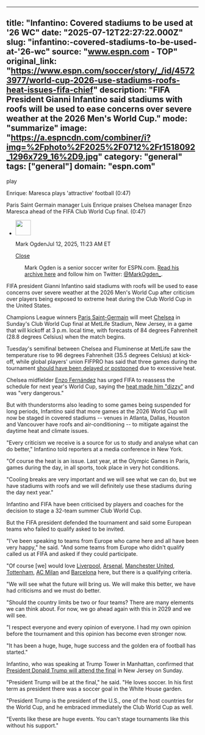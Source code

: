 ---
   title: "Infantino: Covered stadiums to be used at '26 WC"
   date: "2025-07-12T22:27:22.000Z"
   slug: "infantino:-covered-stadiums-to-be-used-at-'26-wc"
   source: "www.espn.com - TOP"
   original_link: "https://www.espn.com/soccer/story/_/id/45723977/world-cup-2026-use-stadiums-roofs-heat-issues-fifa-chief"
   description: "FIFA President Gianni Infantino said stadiums with roofs will be used to ease concerns over severe weather at the 2026 Men's World Cup."
   mode: "summarize"
   image: "https://a.espncdn.com/combiner/i?img=%2Fphoto%2F2025%2F0712%2Fr1518092_1296x729_16%2D9.jpg"
   category: "general"
   tags: ["general"]
   domain: "espn.com"
  ---
  <div id="readability-page-1" class="page"><div data-video="watch,640,360,45723351" data-cerebro-id="68725bf8ac2b6424ea63e8e9" data-title="Enrique: Maresca plays 'attractive' football" data-source="espn"><div><picture><source srcset="https://a.espncdn.com/combiner/i?img=%2Fmedia%2Fmotion%2F2025%2F0712%2Fdm_250712_COM_SOC_Analysis_Enrique3A_Maresca_playE28099s_E28098attractiveE28099_Football__GLOBAL_2025%2D07%2D12%2Fdm_250712_COM_SOC_Analysis_Enrique3A_Maresca_playE28099s_E28098attractiveE28099_Football__GLOBAL_2025%2D07%2D12.jpg&amp;w=943&amp;h=530&amp;cquality=80&amp;format=jpg" media="(min-width: 376px)"><source srcset="https://a.espncdn.com/combiner/i?img=%2Fmedia%2Fmotion%2F2025%2F0712%2Fdm_250712_COM_SOC_Analysis_Enrique3A_Maresca_playE28099s_E28098attractiveE28099_Football__GLOBAL_2025%2D07%2D12%2Fdm_250712_COM_SOC_Analysis_Enrique3A_Maresca_playE28099s_E28098attractiveE28099_Football__GLOBAL_2025%2D07%2D12.jpg&amp;w=375&amp;cquality=80, https://a.espncdn.com/combiner/i?img=%2Fmedia%2Fmotion%2F2025%2F0712%2Fdm_250712_COM_SOC_Analysis_Enrique3A_Maresca_playE28099s_E28098attractiveE28099_Football__GLOBAL_2025%2D07%2D12%2Fdm_250712_COM_SOC_Analysis_Enrique3A_Maresca_playE28099s_E28098attractiveE28099_Football__GLOBAL_2025%2D07%2D12.jpg&amp;w=750&amp;cquality=40&amp;format=jpg 2x" media="(max-width: 375px)"></picture><p><span data-id="45723351">play</span></p></div><figcaption><div><p><span>Enrique: Maresca plays 'attractive' football (0:47)</span></p><p>Paris Saint Germain manager Luis Enrique praises Chelsea manager Enzo Maresca ahead of the FIFA Club World Cup final. (0:47)</p></div></figcaption></div><div><div><ul><li><p><img src="https://a.espncdn.com/combiner/i?img=/i/columnists/full/ogden_mark.png&amp;h=80&amp;w=80&amp;scale=crop" alt="" width="40" height="40"></p><p>Mark Ogden<span>Jul 12, 2025, 11:23 AM ET</span></p><div><p><a href="#">Close</a></p><ul>Mark Ogden is a senior soccer writer for ESPN.com. <a href="https://www.espn.com/search/_/type/articles/q/mark%20ogden" target="_blank" rel="noopener">Read his archive here</a> and follow him on Twitter: <a href="https://twitter.com/MarkOgden_" target="_blank" rel="noopener">@MarkOgden_</a>.</ul></div></li></ul></div><p>FIFA president Gianni Infantino said stadiums with roofs will be used to ease concerns over severe weather at the 2026 Men's World Cup after criticism over players being exposed to extreme heat during the Club World Cup in the United States.</p><p>Champions League winners <a data-clubhouse-guid="79843c9e-0fe0-63b4-b591-9affc0dbd517" href="https://www.espn.com/soccer/team?id=160">Paris Saint-Germain</a> will meet <a data-clubhouse-guid="c43a00b9-2826-72b3-77a0-62730abc936e" href="https://www.espn.com/soccer/team?id=363">Chelsea</a> in Sunday's Club World Cup final at MetLife Stadium, New Jersey, in a game that will kickoff at 3 p.m. local time, with forecasts of 84 degrees Fahrenheit (28.8 degrees Celsius) when the match begins.</p><p>Tuesday's semifinal between Chelsea and Fluminense at MetLife saw the temperature rise to 96 degrees Fahrenheit (35.5 degrees Celsius) at kick-off, while global players' union FIFPRO has said that three games during the tournament <a href="https://www.espn.com/football/story/_/id/45619017/fifpro-us-summer-temps-concern-2026-world-cup" target="_blank">should have been delayed or postponed</a> due to excessive heat.</p><p>Chelsea midfielder <a data-player-guid="b6765ac7-63b2-227c-12e8-f6342bf9405c" href="http://espn.com/soccer/player/_/id/285450/enzo-fernandez">Enzo Fernández</a> has urged FIFA to reassess the schedule for next year's World Cup, saying the <a href="https://www.espn.com/football/story/_/id/45717548/chelsea-captain-enzo-us-heat-play-world-cup-night-games" target="_blank">heat made him "dizzy"</a> and was "very dangerous."</p><p>But with thunderstorms also leading to some games being suspended for long periods, Infantino said that more games at the 2026 World Cup will now be staged in covered stadiums -- venues in Atlanta, Dallas, Houston and Vancouver have roofs and air-conditioning -- to mitigate against the daytime heat and climate issues.</p><p>"Every criticism we receive is a source for us to study and analyse what can do better," Infantino told reporters at a media conference in New York.</p><p>"Of course the heat is an issue. Last year, at the Olympic Games in Paris, games during the day, in all sports, took place in very hot conditions.</p><p>"Cooling breaks are very important and we will see what we can do, but we have stadiums with roofs and we will definitely use these stadiums during the day next year."</p><p>Infantino and FIFA have been criticised by players and coaches for the decision to stage a 32-team summer Club World Cup.</p><p>But the FIFA president defended the tournament and said some European teams who failed to qualify asked to be invited.</p><p>"I've been speaking to teams from Europe who came here and all have been very happy," he said. "And some teams from Europe who didn't qualify called us at FIFA and asked if they could participate.</p><p>"Of course [we] would love <a data-clubhouse-guid="a47fbcec-c948-cf4c-9e41-3dfa37588c9c" href="https://www.espn.com/soccer/team?id=364">Liverpool</a>, <a data-clubhouse-guid="feb44e87-58fa-9597-2691-b3c32768ebe4" href="https://www.espn.com/soccer/team?id=359">Arsenal</a>, <a data-clubhouse-guid="6ebc2fd0-35d3-733b-5666-b75035a3bce9" href="https://www.espn.com/soccer/team?id=360">Manchester United</a>, <a href="https://www.espn.co.uk/football/club/_/id/367/tottenham-hotspur" target="_blank">Tottenham</a>, <a data-clubhouse-guid="7ca4fb35-d78e-49f0-67fe-7fa95588e28d" href="https://www.espn.com/soccer/team?id=103">AC Milan</a> and <a data-clubhouse-guid="58f7c4a9-c991-4ed4-fe5c-1f833cba75b8" href="https://www.espn.com/soccer/team?id=83">Barcelona</a> here, but there is a qualifying criteria.</p><p>"We will see what the future will bring us. We will make this better, we have had criticisms and we must do better.</p><p>"Should the country limits be two or four teams? There are many elements we can think about. For now, we go ahead again with this in 2029 and we will see.</p><p>"I respect everyone and every opinion of everyone. I had my own opinion before the tournament and this opinion has become even stronger now.</p><p>"It has been a huge, huge, huge success and the golden era of football has started."</p><p>Infantino, who was speaking at Trump Tower in Manhattan, confirmed that <a href="https://www.espn.com/soccer/story/_/id/45696463/trump-attend-club-world-cup-final-metlife-stadium" target="_blank">President Donald Trump will attend the final</a> in New Jersey on Sunday.</p><p>"President Trump will be at the final," he said. "He loves soccer. In his first term as president there was a soccer goal in the White House garden.</p><p>"President Trump is the president of the U.S., one of the host countries for the World Cup, and he embraced immediately the Club World Cup as well.</p><p>"Events like these are huge events. You can't stage tournaments like this without his support."</p>
</div></div>